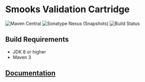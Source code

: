 # Smooks Validation Cartridge

![Maven Central](https://img.shields.io/maven-central/v/org.smooks.cartridges/smooks-validation-cartridge)
![Sonatype Nexus (Snapshots)](https://img.shields.io/nexus/s/org.smooks.cartridges/smooks-validation-cartridge?server=https%3A%2F%2Foss.sonatype.org)
![Build Status](https://github.com/smooks/smooks-validation-cartridge/workflows/CI/badge.svg)

## Build Requirements

* JDK 8 or higher
* Maven 3

## [Documentation](https://www.smooks.org/documentation/#rule-base-validation)

